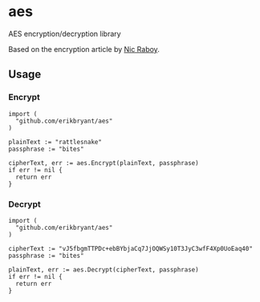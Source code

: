 # aes

AES encryption/decryption library

Based on the encryption article by [Nic Raboy](https://www.thepolyglotdeveloper.com/2018/02/encrypt-decrypt-data-golang-application-crypto-packages/).

## Usage

### Encrypt

```golang
import (
  "github.com/erikbryant/aes"
)

plainText := "rattlesnake"
passphrase := "bites"

cipherText, err := aes.Encrypt(plainText, passphrase)
if err != nil {
  return err
}
```

### Decrypt

```golang
import (
  "github.com/erikbryant/aes"
)

cipherText := "vJ5fbgmTTPDc+ebBYbjaCq7JjOQWSy10T3JyC3wfF4Xp0UoEaq40"
passphrase := "bites"

plainText, err := aes.Decrypt(cipherText, passphrase)
if err != nil {
  return err
}
```
